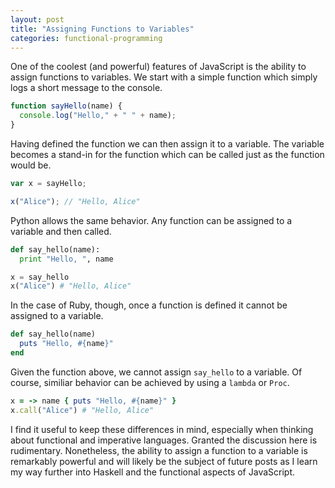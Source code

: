```yaml
---
layout: post
title: "Assigning Functions to Variables"
categories: functional-programming
---
```


One of the coolest (and powerful) features of JavaScript is the ability to assign functions to variables. We start with a simple function which simply logs a short message to the console.

``` javascript
function sayHello(name) {
  console.log("Hello," + " " + name);
}
```

Having defined the function we can then assign it to a variable. The variable becomes a stand-in for the function which can be called just as the function would be.

``` javascript
var x = sayHello;

x("Alice"); // "Hello, Alice"
```

Python allows the same behavior. Any function can be assigned to a variable and then called.

``` python
def say_hello(name):
  print "Hello, ", name

x = say_hello
x("Alice") # "Hello, Alice"
```

In the case of Ruby, though, once a function is defined it cannot be assigned to a variable.

``` ruby
def say_hello(name)
  puts "Hello, #{name}"
end
```

Given the function above, we cannot assign ```say_hello``` to a variable. Of course, similiar behavior can be achieved by using a ```lambda``` or ```Proc```.

``` ruby
x = -> name { puts "Hello, #{name}" }
x.call("Alice") # "Hello, Alice"
```

I find it useful to keep these differences in mind, especially when thinking about functional and imperative languages. Granted the discussion here is rudimentary. Nonetheless, the ability to assign a function to a variable is remarkably powerful and will likely be the subject of future posts as I learn my way further into Haskell and the functional aspects of JavaScript.
